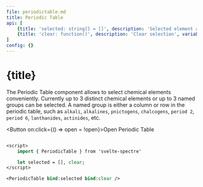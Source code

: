 ```yaml
---
file: periodictable.md
title: Periodic Table
api: [
	{title: 'selected: string[] = []', description: 'Selected element array output', variables: '["H", "He", "Li", "Be", "B", "C", "N", "O", "F", "Ne", "Na", "Mg", "Al", "Si", "P", "S", "Cl", "Ar", "K", "Ca", "Sc", "Ti", "V", "Cr", "Mn", "Fe", "Co", "Ni", "Cu", "Zn", "Ga", "Ge", "As", "Se", "Br", "Kr", "Rb", "Sr", "Y", "Zr", "Nb", "Mo", "Tc", "Ru", "Rh", "Pd", "Ag", "Cd", "In", "Sn", "Sb", "Te", "I", "Xe", "Cs", "Ba", "La", "Ce", "Pr", "Nd", "Pm", "Sm", "Eu", "Gd", "Tb", "Dy", "Ho", "Er", "Tm", "Yb", "Lu", "Hf", "Ta", "W", "Re", "Os", "Ir", "Pt", "Au", "Hg", "Tl", "Pb", "Bi", "Po", "At", "Rn", "Fr", "Ra", "Ac", "Th", "Pa", "U", "Np", "Pu", "Am", "Cm", "Bk", "Cf", "Es", "Fm", "Md", "No","period 1", "period 2", "period 3", "period 4", "period 5", "period 6", "period 7", "lanthanide", "actinide", "alkali", "alkaline", "group 3", "group 4", "group 5", "group 6", "group 7", "group 8", "group 9", "group 10", "group 11", "group 12", "triels", "tetrels", "pnictogen", "chalcogen", "halogen", "noble gas"]'},
	{title: 'clear: function()', description: 'Clear selection', variables: ''}
]
config: {}
---
```


<script>
	import { PeriodicTable, Button, Modal, Autocomplete } from '$lib'
	import ptable_data from '$lib/components/PeriodicTable/chemical_content.json';

	let selected = [], open = false, clear;
	let predefined = []

	for (const [key, value] of Object.entries(ptable_data)) {
		value.forEach(v => predefined.push(v))
		predefined.push(key)
	}

	$: if (selected.length > 3) {
		selected.pop();
	} else {
		let counts = {};
		selected.map(item => item.label.length > 2).forEach(x => counts[x] = (counts[x] || 0) + 1);
		if (counts["true"] > 2){
			selected.pop()
		}
	}

</script>

# {title}

The Periodic Table component allows to select chemical elements conveniently. Currently up to 3 distinct chemical elements or up to 3 named groups can be selected. A named group is either a column or row in the periodic table, such as `alkali`, `alkalines`, `pnictogens`, `chalcogens`, `period 2`, `period 6`, `lanthanides`, `actinides`, etc.

<Button on:click={() => open = !open}>Open Periodic Table</Button>

<Modal bind:open size="fs">
	<div class="content">
		<p class="periodic_table_input">
			<Autocomplete
				{predefined}
				bind:selected
				placeholder="Type or select 3 elements"
			/>
		</p>
		<p>
			<PeriodicTable bind:selected bind:clear/>
		</p>
	</div>
</Modal>

<style>
	.periodic_table_input{
		display: flex;
		justify-content: center;
		width: 100%
	}
</style>

```sv
<script>
	import { PeriodicTable } from 'svelte-spectre'

	let selected = [], clear;
</script>

<PeriodicTable bind:selected bind:clear />
```
